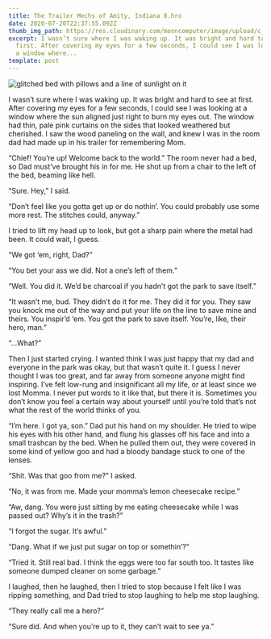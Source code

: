 ```yaml
---
title: The Trailer Mechs of Amity, Indiana 8.hro
date: 2020-07-20T22:37:55.092Z
thumb_img_path: https://res.cloudinary.com/mooncomputer/image/upload/c_scale,e_sharpen:100,h_300,q_auto:best/v1595284273/Moon%20Computer%20Blog/HRO/Trailer%20Mechs/trailer-mechs-8-glitched.jpg
excerpt: I wasn’t sure where I was waking up. It was bright and hard to see at
  first. After covering my eyes for a few seconds, I could see I was looking at
  a window where...
template: post
---
```

![glitched bed with pillows and a line of sunlight on it](https://res.cloudinary.com/mooncomputer/image/upload/c_scale,e_sharpen:100,h_800,q_auto:best/v1595284273/Moon%20Computer%20Blog/HRO/Trailer%20Mechs/trailer-mechs-8-glitched.jpg "The Trailer Mechs of Amity, Indiana 8")

I wasn’t sure where I was waking up. It was bright and hard to see at first. After covering my eyes for a few seconds, I could see I was looking at a window where the sun aligned just right to burn my eyes out. The window had thin, pale pink curtains on the sides that looked weathered but cherished. I saw the wood paneling on the wall, and knew I was in the room dad had made up in his trailer for remembering Mom. 

“Chief! You’re up! Welcome back to the world.” The room never had a bed, so Dad must’ve brought his in for me. He shot up from a chair to the left of the bed, beaming like hell. 

“Sure. Hey,” I said. 

“Don’t feel like you gotta get up or do nothin’. You could probably use some more rest. The stitches could, anyway.”

I tried to lift my head up to look, but got a sharp pain where the metal had been. It could wait, I guess.

“We got ‘em, right, Dad?”

“You bet your ass we did. Not a one’s left of them.”

“Well. You did it. We’d be charcoal if you hadn’t got the park to save itself.”

“It wasn’t me, bud. They didn’t do it for me. They did it for you. They saw you knock me out of the way and put your life on the line to save mine and theirs. You inspir’d ‘em. You got the park to save itself. You’re, like, their hero, man.”

“…What?”

Then I just started crying. I wanted think I was just happy that my dad and everyone in the park was okay, but that wasn’t quite it. I guess I never thought I was too great, and far away from someone anyone might find inspiring. I’ve felt low-rung and insignificant all my life, or at least since we lost Momma. I never put words to it like that, but there it is. Sometimes you don’t know you feel a certain way about yourself until you’re told that’s not what the rest of the world thinks of you.  

“I’m here. I got ya, son.” Dad put his hand on my shoulder. He tried to wipe his eyes with his other hand, and flung his glasses off his face and into a small trashcan by the bed. When he pulled them out, they were covered in some kind of yellow goo and had a bloody bandage stuck to one of the lenses.

“Shit. Was that goo from me?” I asked.

“No, it was from me. Made your momma’s lemon cheesecake recipe.”

“Aw, dang. You were just sitting by me eating cheesecake while I was passed out? Why’s it in the trash?”

“I forgot the sugar. It’s awful.”

“Dang. What if we just put sugar on top or somethin’?”

“Tried it. Still real bad. I think the eggs were too far south too. It tastes like someone dumped cleaner on some garbage.”

I laughed, then he laughed, then I tried to stop because I felt like I was ripping something, and Dad tried to stop laughing to help me stop laughing. 

“They really call me a hero?”

“Sure did. And when you’re up to it, they can’t wait to see ya.”